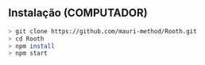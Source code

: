## Instalação (COMPUTADOR)
```bash
> git clone https://github.com/mauri-method/Rooth.git
> cd Rooth
> npm install
> npm start
```
